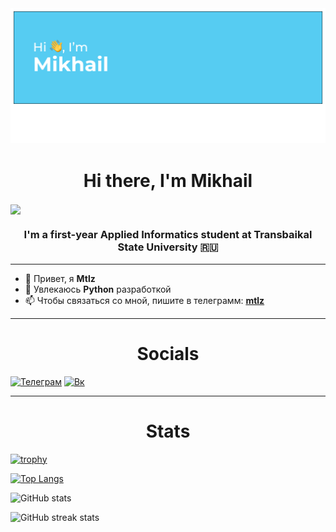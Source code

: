 <img src="header.png" alt="альтернативный текст">

<h1 align="center">Hi there, I'm Mikhail</h1>
<img align="center" src="https://github.com/blackcater/blackcater/raw/main/images/Hi.gif" height="32"/></h1>
<h3 align="center">I'm a first-year Applied Informatics student at Transbaikal State University 🇷🇺</h3>

____

- 👋 Привет, я **Mtlz**
- 👀 Увлекаюсь **Python** разработкой
- 📫 Чтобы связаться со мной, пишите в телеграмм: **[mtlz](https://t.me/maskofmeow)**


____

<h1 align="center">Socials</h3>

[<img src='https://upload.wikimedia.org/wikipedia/commons/thumb/8/83/Telegram_2019_Logo.svg/512px-Telegram_2019_Logo.svg.png' alt='Телеграм' height='40'>](https://t.me/maskofmeow)
[<img src='https://upload.wikimedia.org/wikipedia/commons/2/21/VK.com-logo.svg' alt='Вк' height='40'>](https://vk.com/mshqqqqq)  


____

<h1 align="center">Stats</h3>


[![trophy](https://github-profile-trophy.vercel.app/?username=mshqq)](https://github.com/ryo-ma/github-profile-trophy)

[![Top Langs](https://github-readme-stats.vercel.app/api/top-langs/?username=mshqq)](https://github.com/anuraghazra/github-readme-stats)

![GitHub stats](https://github-readme-stats.vercel.app/api?username=mshqq&show_icons=true)  

![GitHub streak stats](https://github-readme-streak-stats.herokuapp.com/?user=mshqq)  
